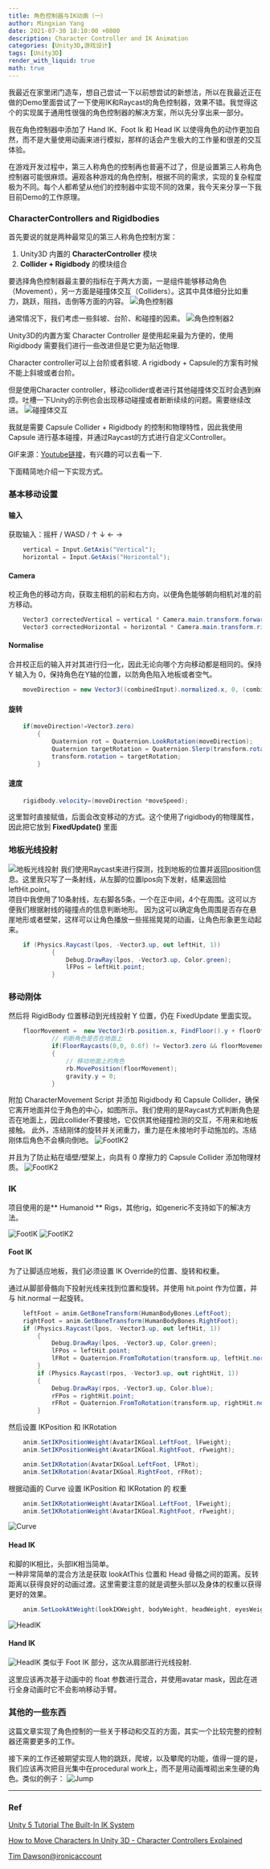 ```yaml
---
title: 角色控制器与IK动画（一）
author: Mingxian Yang
date: 2021-07-30 18:10:00 +0800
description: Character Controller and IK Animation
categories: [Unity3D,游戏设计]
tags: [Unity3D]
render_with_liquid: true
math: true
---
```



我最近在家里闭门造车，想自己尝试一下以前想尝试的新想法，所以在我最近正在做的Demo里面尝试了一下使用IK和Raycast的角色控制器，效果不错。我觉得这个的实现属于通用性很强的角色控制器的解决方案，所以先分享出来一部分。

我在角色控制器中添加了 Hand IK、Foot Ik 和 Head IK 以使得角色的动作更加自然，而不是大量使用动画来进行模拟，那样的话会产生极大的工作量和很差的交互体验。

在游戏开发过程中，第三人称角色的控制再也普遍不过了，但是设置第三人称角色控制器可能很麻烦。遍观各种游戏的角色控制，根据不同的需求，实现的复杂程度极为不同。每个人都希望从他们的控制器中实现不同的效果，我今天来分享一下我目前Demo的工作原理。



### **CharacterControllers and Rigidbodies**

首先要说的就是两种最常见的第三人称角色控制方案：
1. Unity3D 内置的 **CharacterController** 模块
2. **Collider + Rigidbody** 的模块组合

要选择角色控制器最主要的指标在于两大方面，一是组件能够移动角色（Movement），另一方面是碰撞体交互（Colliders）。这其中具体细分比如重力，跳跃，阻挡，击倒等方面的内容。
![角色控制器](/assets/imgs/2021/008.gif)


通常情况下，我们考虑一些斜坡、台阶、和碰撞的因素。
![角色控制器2](/assets/imgs/2021/007.gif)

Unity3D的内置方案 Character Controller 是使用起来最为方便的，使用 Rigidbody 需要我们进行一些改进但是它更为贴近物理.


Character controller可以上台阶或者斜坡. A rigidbody + Capsule的方案有时候不能上斜坡或者台阶。

但是使用Character controller，移动collider或者进行其他碰撞体交互时会遇到麻烦。吐槽一下Unity的示例也会出现移动碰撞或者断断续续的问题。需要继续改进。
![碰撞体交互](/assets/imgs/2021/009.gif)

我就是需要 Capsule Collider + Rigidbody 的控制和物理特性，因此我使用 Capsule 进行基本碰撞，并通过Raycast的方式进行自定义Controller。

GIF来源：[Youtube链接](https://www.youtube.com/watch?v=e94KggaEAr4)，有兴趣的可以去看一下.

下面精简地介绍一下实现方式。

### **基本移动设置**
#### **输入**
获取输入：摇杆 / WASD / ↑ ↓ ← →
```csharp
    vertical = Input.GetAxis("Vertical");
    horizontal = Input.GetAxis("Horizontal");
```


#### **Camera**
校正角色的移动方向，获取主相机的前和右方向，以便角色能够朝向相机对准的前方移动。
```csharp
    Vector3 correctedVertical = vertical * Camera.main.transform.forward;
    Vector3 correctedHorizontal = horizontal * Camera.main.transform.right;
```
#### **Normalise**
合并校正后的输入并对其进行归一化，因此无论向哪个方向移动都是相同的。保持 Y 输入为 0，保持角色在Y轴的位置，以防角色陷入地板或者空气。
```csharp
    moveDirection = new Vector3((combinedInput).normalized.x, 0, (combinedInput).normalized.z);
```
#### **旋转**
```csharp
    if(moveDirection!=Vector3.zero)
        {
            Quaternion rot = Quaternion.LookRotation(moveDirection);
            Quaternion targetRotation = Quaternion.Slerp(transform.rotation, rot, Time.fixedDeltaTime * inputAmount * rotateSpeed);
            transform.rotation = targetRotation;
        }
```
#### **速度**
```csharp
    rigidbody.velocity=(moveDirection *moveSpeed);
```
这里暂时直接赋值，后面会改变移动的方式。这个使用了rigidbody的物理属性，因此把它放到 **FixedUpdate()** 里面

### **地板光线投射**
![地板光线投射](/assets/imgs/2021/012.png)
我们使用Raycast来进行探测，找到地板的位置并返回position信息。这里我只写了一条射线，从左脚的位置lpos向下发射，结果返回给leftHit.point。  
项目中我使用了10条射线，左右脚各5条，一个在正中间，4个在周围。这可以方便我们根据射线的碰撞点的信息判断地形。
因为这可以确定角色周围是否存在悬崖地形或者壁架，这样可以让角色播放一些摇摇晃晃的动画，让角色形象更生动起来。
```csharp
    if (Physics.Raycast(lpos, -Vector3.up, out leftHit, 1))
            {
                Debug.DrawRay(lpos, -Vector3.up, Color.green);
                lFPos = leftHit.point;
            }
```
### **移动刚体**
然后将 RigidBody 位置移动到光线投射 Y 位置，仍在 FixedUpdate 里面实现。
```csharp
    floorMovement =  new Vector3(rb.position.x, FindFloor().y + floorOffsetY, rb.position.z);
            // 判断角色是否在地面上
            if(FloorRaycasts(0,0, 0.6f) != Vector3.zero && floorMovement != rb.position)
            {
                // 移动地面上的角色
                rb.MovePosition(floorMovement);
                gravity.y = 0;
            }
```
附加 CharacterMovement Script 并添加 Rigidbody 和 Capsule Collider，确保它离开地面并位于角色的中心，如图所示。我们使用的是Raycast方式判断角色是否在地面上，因此collider不要接地，它仅供其他碰撞检测的交互，不用来和地板接触。 
此外，冻结刚体的旋转并关闭重力，重力是在未接地时手动施加的。冻结刚体后角色不会横向倒地。
![FootIK2](/assets/imgs/2021/013.png)


并且为了防止粘在墙壁/壁架上，向具有 0 摩擦力的 Capsule Collider 添加物理材质。
![FootIK2](/assets/imgs/2021/014.png)


### **IK**
项目使用的是** Humanoid ** Rigs，其他rig，如generic不支持如下的解决方法。

![FootIK](/assets/imgs/2021/010.gif)
![FootIK2](/assets/imgs/2021/011.gif)

#### **Foot IK**
为了让脚适应地板，我们必须设置 IK Override的位置、旋转和权重。

通过从脚部骨骼向下投射光线来找到位置和旋转。并使用 hit.point 作为位置，并与 hit.normal 一起旋转。
```csharp
    leftFoot = anim.GetBoneTransform(HumanBodyBones.LeftFoot);
    rightFoot = anim.GetBoneTransform(HumanBodyBones.RightFoot);
    if (Physics.Raycast(lpos, -Vector3.up, out leftHit, 1))
        {
            Debug.DrawRay(lpos, -Vector3.up, Color.green);
            lFPos = leftHit.point;
            lFRot = Quaternion.FromToRotation(transform.up, leftHit.normal) * transform.rotation;
        }
        if (Physics.Raycast(rpos, -Vector3.up, out rightHit, 1))
        {
            Debug.DrawRay(rpos, -Vector3.up, Color.blue);
            rFPos = rightHit.point;
            rFRot = Quaternion.FromToRotation(transform.up, rightHit.normal) * transform.rotation;
        }
```
然后设置 IKPosition 和 IKRotation
```csharp
    anim.SetIKPositionWeight(AvatarIKGoal.LeftFoot, lFweight);
    anim.SetIKPositionWeight(AvatarIKGoal.RightFoot, rFweight);

    anim.SetIKRotation(AvatarIKGoal.LeftFoot, lFRot);
    anim.SetIKRotation(AvatarIKGoal.RightFoot, rFRot);
```
根据动画的 Curve 设置 IKPosition 和 IKRotation 的 权重
```csharp
    anim.SetIKRotationWeight(AvatarIKGoal.LeftFoot, lFweight);
    anim.SetIKRotationWeight(AvatarIKGoal.RightFoot, rFweight);
```
![Curve](/assets/imgs/2021/015.png)

#### **Head IK**
和脚的IK相比，头部IK相当简单。  
一种非常简单的混合方法是获取 lookAtThis 位置和 Head 骨骼之间的距离。反转距离以获得良好的动画过渡。这里需要注意的就是调整头部以及身体的权重以获得更好的效果。
```csharp
    anim.SetLookAtWeight(lookIKWeight, bodyWeight, headWeight, eyesWeight, clampWeight);

```
![HeadIK](/assets/imgs/2021/016.gif)


#### **Hand IK**
![HeadIK](/assets/imgs/2021/017.gif)
类似于 Foot IK 部分，这次从肩部进行光线投射.

这里应该再次基于动画中的 float 参数进行混合，并使用avatar mask，因此在进行全身动画时它不会影响移动手臂。

### **其他的一些东西**
这篇文章实现了角色控制的一些关于移动和交互的方面，其实一个比较完整的控制器还需要更多的工作。  

接下来的工作还被期望实现人物的跳跃，爬坡，以及攀爬的功能，值得一提的是，我们应该再次把目光集中在procedural work上，而不是用动画堆砌出来生硬的角色。类似的例子：
![Jump](/assets/imgs/2021/018.gif)

------
### Ref
[Unity 5 Tutorial The Built-In IK System](https://www.youtube.com/watch?v=EggUxC5_lGE)

[How to Move Characters In Unity 3D - Character Controllers Explained](https://www.youtube.com/watch?v=e94KggaEAr4)

[Tim Dawson@ironicaccount](https://twitter.com/ironicaccount/status/938061346297413632)

